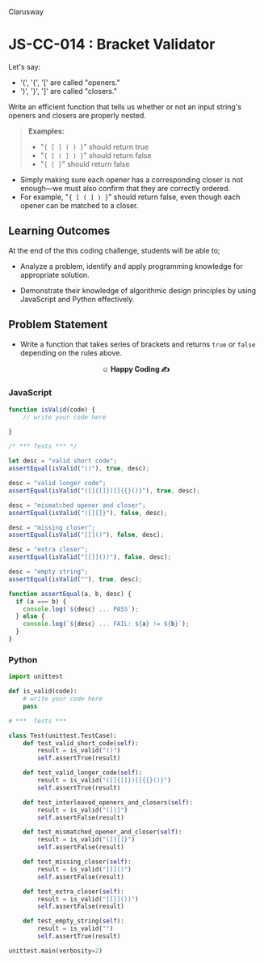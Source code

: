 <p>Clarusway<img align="right"
  src="https://secure.meetupstatic.com/photos/event/3/1/b/9/600_488352729.jpeg"  width="15px"></p>

# JS-CC-014 : Bracket Validator

Let's say:

- '(', '{', '[' are called "openers."
- ')', '}', ']' are called "closers."

Write an efficient function that tells us whether or not an input string's openers and closers are properly nested.

> **Examples:**
>
> - "`{ [ ] ( ) }`" should return true
> - "`{ [ ( ] ) }`" should return false
> - "`{ [ }`" should return false

- Simply making sure each opener has a corresponding closer is not enough—we must also confirm that they are correctly ordered.
- For example, "`{ [ ( ] ) }`" should return false, even though each opener can be matched to a closer.

## Learning Outcomes

At the end of the this coding challenge, students will be able to;

- Analyze a problem, identify and apply programming knowledge for appropriate solution.

- Demonstrate their knowledge of algorithmic design principles by using JavaScript and Python effectively.

## Problem Statement

- Write a function that takes series of brackets and returns `true` or `false` depending on the rules above.

**<p align="center">&#9786; Happy Coding &#9997;</p>**

### JavaScript

```js
function isValid(code) {
    // write your code here

}

/* *** Tests *** */

let desc = "valid short code";
assertEqual(isValid("()"), true, desc);

desc = "valid longer code";
assertEqual(isValid("([]{[]})[]{{}()}"), true, desc);

desc = "mismatched opener and closer";
assertEqual(isValid("([][]}"), false, desc);

desc = "missing closer";
assertEqual(isValid("[[]()"), false, desc);

desc = "extra closer";
assertEqual(isValid("[[]]())"), false, desc);

desc = "empty string";
assertEqual(isValid(""), true, desc);

function assertEqual(a, b, desc) {
  if (a === b) {
    console.log(`${desc} ... PASS`);
  } else {
    console.log(`${desc} ... FAIL: ${a} != ${b}`);
  }
}

```

### Python

```python
import unittest

def is_valid(code):
    # write your code here
    pass

# ***  Tests ***

class Test(unittest.TestCase):
    def test_valid_short_code(self):
        result = is_valid("()")
        self.assertTrue(result)

    def test_valid_longer_code(self):
        result = is_valid("([]{[]})[]{{}()}")
        self.assertTrue(result)

    def test_interleaved_openers_and_closers(self):
        result = is_valid("([)]")
        self.assertFalse(result)

    def test_mismatched_opener_and_closer(self):
        result = is_valid("([][]}")
        self.assertFalse(result)

    def test_missing_closer(self):
        result = is_valid("[[]()")
        self.assertFalse(result)

    def test_extra_closer(self):
        result = is_valid("[[]]())")
        self.assertFalse(result)

    def test_empty_string(self):
        result = is_valid("")
        self.assertTrue(result)

unittest.main(verbosity=2)

```

